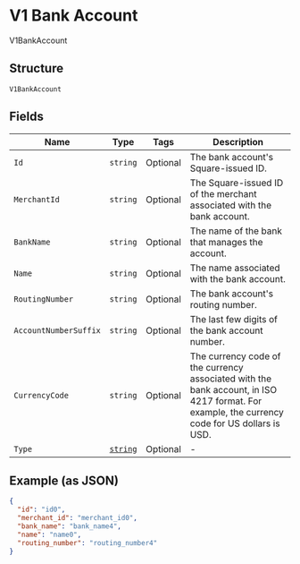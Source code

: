 
# V1 Bank Account

V1BankAccount

## Structure

`V1BankAccount`

## Fields

| Name | Type | Tags | Description |
|  --- | --- | --- | --- |
| `Id` | `string` | Optional | The bank account's Square-issued ID. |
| `MerchantId` | `string` | Optional | The Square-issued ID of the merchant associated with the bank account. |
| `BankName` | `string` | Optional | The name of the bank that manages the account. |
| `Name` | `string` | Optional | The name associated with the bank account. |
| `RoutingNumber` | `string` | Optional | The bank account's routing number. |
| `AccountNumberSuffix` | `string` | Optional | The last few digits of the bank account number. |
| `CurrencyCode` | `string` | Optional | The currency code of the currency associated with the bank account, in ISO 4217 format. For example, the currency code for US dollars is USD. |
| `Type` | [`string`](/doc/models/v1-bank-account-type.md) | Optional | - |

## Example (as JSON)

```json
{
  "id": "id0",
  "merchant_id": "merchant_id0",
  "bank_name": "bank_name4",
  "name": "name0",
  "routing_number": "routing_number4"
}
```

